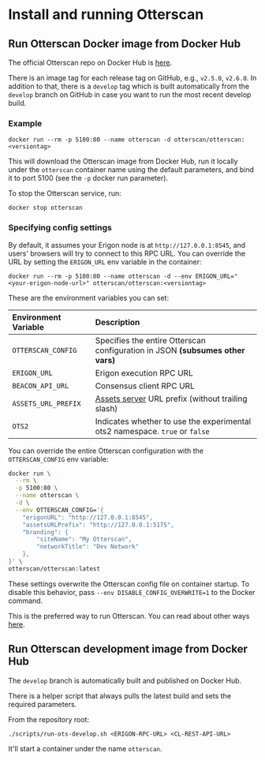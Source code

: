 # Install and running Otterscan

## Run Otterscan Docker image from Docker Hub

The official Otterscan repo on Docker Hub is [here](https://hub.docker.com/r/otterscan/otterscan).

There is an image tag for each release tag on GitHub, e.g., `v2.5.0`, `v2.6.0`. In addition to that, there is a `develop` tag which is built automatically from the `develop` branch on GitHub in case you want to run the most recent develop build.

### Example

```
docker run --rm -p 5100:80 --name otterscan -d otterscan/otterscan:<versiontag>
```

This will download the Otterscan image from Docker Hub, run it locally under the `otterscan` container name using the default parameters, and bind it to port 5100 (see the `-p` docker run parameter).

To stop the Otterscan service, run:

```
docker stop otterscan
```

### Specifying config settings

By default, it assumes your Erigon node is at `http://127.0.0.1:8545`, and users' browsers will try to connect to this RPC URL. You can override the URL by setting the `ERIGON_URL` env variable in the container:

```
docker run --rm -p 5100:80 --name otterscan -d --env ERIGON_URL="<your-erigon-node-url>" otterscan/otterscan:<versiontag>
```

These are the environment variables you can set:

| Environment Variable | Description                                                                |
|:---------------------|:---------------------------------------------------------------------------|
| `OTTERSCAN_CONFIG`   | Specifies the entire Otterscan configuration in JSON **(subsumes other vars)** |
| `ERIGON_URL`         | Erigon execution RPC URL                                                   |
| `BEACON_API_URL`     | Consensus client RPC URL                                                   |
| `ASSETS_URL_PREFIX`  | [Assets server](./assets-server.md) URL prefix (without trailing slash)    |
| `OTS2`               | Indicates whether to use the experimental ots2 namespace. `true` or `false` |

You can override the entire Otterscan configuration with the `OTTERSCAN_CONFIG` env variable:

```sh
docker run \
  --rm \
  -p 5100:80 \
  --name otterscan \
  -d \
  --env OTTERSCAN_CONFIG='{
    "erigonURL": "http://127.0.0.1:8545",
    "assetsURLPrefix": "http://127.0.0.1:5175",
    "branding": {
        "siteName": "My Otterscan",
        "networkTitle": "Dev Network"
    },
}' \
otterscan/otterscan:latest
```

These settings overwrite the Otterscan config file on container startup. To disable this behavior, pass `--env DISABLE_CONFIG_OVERWRITE=1` to the Docker command.

This is the preferred way to run Otterscan. You can read about other ways [here](./other.md).

## Run Otterscan development image from Docker Hub

The `develop` branch is automatically built and published on Docker Hub.

There is a helper script that always pulls the latest build and sets the required parameters.

From the repository root:

```
./scripts/run-ots-develop.sh <ERIGON-RPC-URL> <CL-REST-API-URL>
```

It'll start a container under the name `otterscan`.
